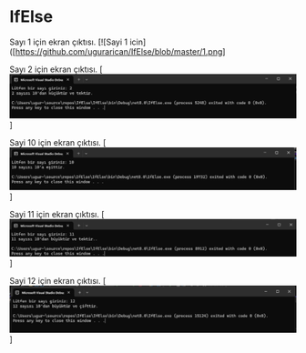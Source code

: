 # IfElse
Sayı 1 için ekran çıktısı.
[![Sayi 1 icin]([https://github.com/ugurarican/IfElse/blob/master/1.png]

Sayı 2 için ekran çıktısı.
[![Sayi 2 icin](https://github.com/ugurarican/IfElse/blob/master/2.png)]

Sayi 10 için ekran çıktısı.
[![Sayi 10 icin](https://github.com/ugurarican/IfElse/blob/master/10.png)]

Sayi 11 için ekran çıktısı.
[![Sayi 11 icin](https://github.com/ugurarican/IfElse/blob/master/11.png)]

Sayi 12 için ekran çıktısı.
[![Sayi 12 icin](https://github.com/ugurarican/IfElse/blob/master/12.png)]
